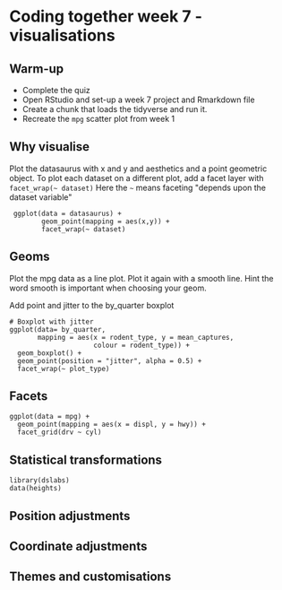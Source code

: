 # Coding together week 7 - visualisations

## Warm-up
+ Complete the quiz
+ Open RStudio and set-up a week 7 project and Rmarkdown file
+ Create a chunk that loads the tidyverse and run it.
+ Recreate the `mpg` scatter plot from week 1

## Why visualise

Plot the datasaurus with x and y and aesthetics and a point geometric object.
To plot each dataset on a different plot, add a facet layer with `facet_wrap(~ dataset)`
Here the `~` means faceting "depends upon the dataset variable"


```{r datasaurus-plot, cache=TRUE}
 ggplot(data = datasaurus) +
        geom_point(mapping = aes(x,y)) +
        facet_wrap(~ dataset)
```

## Geoms

Plot the mpg data as a line plot.
Plot it again with a smooth line. Hint the word smooth is important when choosing your geom. 

Add point and jitter to the by_quarter boxplot

```{r}
# Boxplot with jitter
ggplot(data= by_quarter,
       mapping = aes(x = rodent_type, y = mean_captures, 
                     colour = rodent_type)) +
  geom_boxplot() +
  geom_point(position = "jitter", alpha = 0.5) +
  facet_wrap(~ plot_type)
```
## Facets

```{r}
ggplot(data = mpg) + 
  geom_point(mapping = aes(x = displ, y = hwy)) + 
  facet_grid(drv ~ cyl)
```

## Statistical transformations

```
library(dslabs)
data(heights)

```

## Position adjustments

## Coordinate adjustments

## Themes and customisations